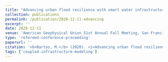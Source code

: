 ```yaml
---
title: "Advancing urban flood resilience with smart water infrastructure"
collection: publications
permalink: /publication/2020-12-11-advancing
excerpt: ''
date: 2020-12-11
venue: 'American Geophysical Union 51st Annual Fall Meeting, San Francisco, CA.'
type: 'refereed-conference-proceeding'
paperurl: ''
citation: '<b>Bartos, M.</b> (2020). <i>Advancing urban flood resilience with smart water infrastructure</i>. American Geophysical Union 51st Annual Fall Meeting, San Francisco, CA.'
tags: ['coupled-infrastructure-modeling']
---
```


